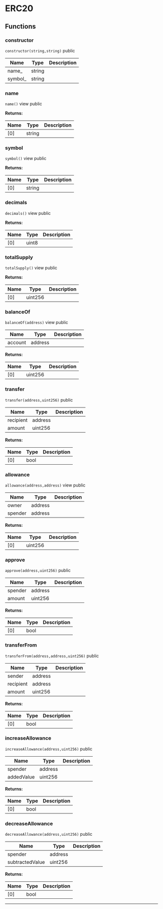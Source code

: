 

# ERC20




## Functions
### constructor


`constructor(string,string)`  public





| Name | Type | Description |
| ---- | ---- | ----------- |
| name_ | string |  |
| symbol_ | string |  |


### name


`name()` view public






**Returns:**

| Name | Type | Description |
| ---- | ---- | ----------- |
| [0] | string |  |

### symbol


`symbol()` view public






**Returns:**

| Name | Type | Description |
| ---- | ---- | ----------- |
| [0] | string |  |

### decimals


`decimals()` view public






**Returns:**

| Name | Type | Description |
| ---- | ---- | ----------- |
| [0] | uint8 |  |

### totalSupply


`totalSupply()` view public






**Returns:**

| Name | Type | Description |
| ---- | ---- | ----------- |
| [0] | uint256 |  |

### balanceOf


`balanceOf(address)` view public





| Name | Type | Description |
| ---- | ---- | ----------- |
| account | address |  |

**Returns:**

| Name | Type | Description |
| ---- | ---- | ----------- |
| [0] | uint256 |  |

### transfer


`transfer(address,uint256)`  public





| Name | Type | Description |
| ---- | ---- | ----------- |
| recipient | address |  |
| amount | uint256 |  |

**Returns:**

| Name | Type | Description |
| ---- | ---- | ----------- |
| [0] | bool |  |

### allowance


`allowance(address,address)` view public





| Name | Type | Description |
| ---- | ---- | ----------- |
| owner | address |  |
| spender | address |  |

**Returns:**

| Name | Type | Description |
| ---- | ---- | ----------- |
| [0] | uint256 |  |

### approve


`approve(address,uint256)`  public





| Name | Type | Description |
| ---- | ---- | ----------- |
| spender | address |  |
| amount | uint256 |  |

**Returns:**

| Name | Type | Description |
| ---- | ---- | ----------- |
| [0] | bool |  |

### transferFrom


`transferFrom(address,address,uint256)`  public





| Name | Type | Description |
| ---- | ---- | ----------- |
| sender | address |  |
| recipient | address |  |
| amount | uint256 |  |

**Returns:**

| Name | Type | Description |
| ---- | ---- | ----------- |
| [0] | bool |  |

### increaseAllowance


`increaseAllowance(address,uint256)`  public





| Name | Type | Description |
| ---- | ---- | ----------- |
| spender | address |  |
| addedValue | uint256 |  |

**Returns:**

| Name | Type | Description |
| ---- | ---- | ----------- |
| [0] | bool |  |

### decreaseAllowance


`decreaseAllowance(address,uint256)`  public





| Name | Type | Description |
| ---- | ---- | ----------- |
| spender | address |  |
| subtractedValue | uint256 |  |

**Returns:**

| Name | Type | Description |
| ---- | ---- | ----------- |
| [0] | bool |  |



---


